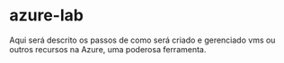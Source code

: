 # azure-lab

Aqui será descrito os passos de como será criado e gerenciado vms ou outros recursos na Azure, uma poderosa ferramenta.
